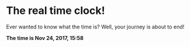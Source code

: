 # The real time clock!

Ever wanted to know what the time is? Well, your journey is about to end!

**The time is Nov 24, 2017, 15:58**